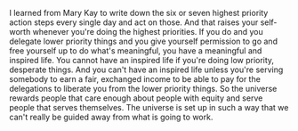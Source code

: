  I learned from Mary Kay to write down the six or seven highest priority action steps every single day and act on those. And that raises your self-worth whenever you're doing the highest priorities. If you do and you delegate lower priority things and you give yourself permission to go and free yourself up to do what's meaningful, you have a meaningful and inspired life. You cannot have an inspired life if you're doing low priority, desperate things. And you can't have an inspired life unless you're serving somebody to earn a fair, exchanged income to be able to pay for the delegations to liberate you from the lower priority things. So the universe rewards people that care enough about people with equity and serve people that serves themselves. The universe is set up in such a way that we can't really be guided away from what is going to work.